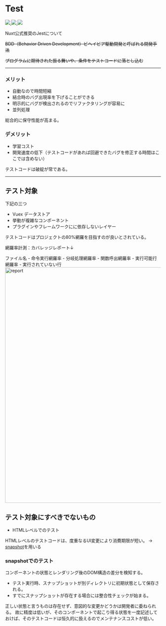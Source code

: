 # Test
<a href="https://jestjs.io/ja/">
  <img src="https://img.shields.io/badge/Jest-brightgreen">
</a>
<a href>
  <img src="https://img.shields.io/badge/Vue.js向けテストドキュメント-green">
</a>
<a href="https://www.npmtrends.com/jest-vs-ava-vs-mocha-vs-webdriverio">
  <img src="https://img.shields.io/badge/npm trends-darkblue">
</a>

Nuxt公式推奨のJestについて

~~BDD（Behavior Driven Development）ビヘイビア駆動開発と呼ばれる開発手法~~

~~プログラムに期待された振る舞いや、条件をテストコードに落とし込む~~

---

### メリット
- 自動なので時間短縮
- 結合時のバグ出現率を下げることができる
- 明示的にバグが検出されるのでリファクタリングが容易に
- 並列処理

総合的に保守性能が高まる。

### デメリット
- 学習コスト
- 開発速度の低下（テストコードがあれば回避できたバグを修正する時間はここでは含めない）

テストコードは破綻が常である。

---

## テスト対象
下記の三つ
- Vuex データストア
- 挙動が複雑なコンポーネント
- プラグインやフレームワークにに依存しないレイヤー

テストコードはプロジェクトの80%網羅を目指すのが良いとされている。

網羅率計測：カバレッジレポート↓

ファイル名 - 命令実行網羅率 - 分岐処理網羅率 - 関数呼出網羅率 - 実行可能行網羅率 - 実行されていない行
<img width="759" alt="report" src="https://user-images.githubusercontent.com/38455912/104635370-2567ef00-56e5-11eb-9a7c-c4c047084873.png">

## テスト対象にすべきでないもの
- HTMLレベルでのテスト

HTMLレベルのテストコードは、度重なるUI変更により消費期限が短い。
→ [snapshot](https://jestjs.io/docs/ja/snapshot-testing)を用いる

### snapshotでのテスト
コンポーネントの状態とレンダリング後のDOM構造の差分を検知する。

- テスト実行時、スナップショットが別ディレクトリに初期状態として保存される。
- すでにスナップショットが存在する場合には整合性チェックが始まる。


正しい状態と言うものは存在せず、意図的な変更かどうかは開発者に委ねられる。
故に精度は低いが、そのコンポーネントで起こり得る状態を一度記述しておけば、そのテストコードは恒久的に扱えるのでメンテナンスコストが低い。
